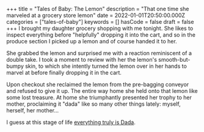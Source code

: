 +++
title = "Tales of Baby: The Lemon"
description = "That one time she marveled at a grocery store lemon"
date = 2022-01-01T20:50:00.000Z
categories = ["tales-of-baby"]
keywords = []
hasCode = false
draft = false
+++
I brought my daughter grocery shopping with me tonight. She likes to inspect everything before "helpfully" dropping it into the cart, and so in the produce section I picked up a lemon and of course handed it to her.

She grabbed the lemon and surprised me with a reaction reminiscent of a double take. I took a moment to review with her the lemon's smooth-but-bumpy skin, to which she intently turned the lemon over in her hands to marvel at before finally dropping it in the cart.

Upon checkout she reclaimed the lemon from the pre-bagging conveyor and refused to give it up. The entire way home she held onto that lemon like some lost treasure. At home she triumphantly presented her trophy to her mother, proclaiming it "dada" like so many other things lately: myself, herself, her mother...

I guess at this stage of life [everything truly is Dada](https://www.goodreads.com/book/show/23395099-your-baby-s-first-word-will-be-dada).